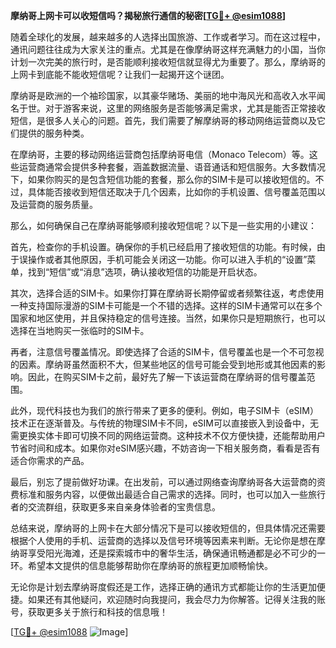 **摩纳哥上网卡可以收短信吗？揭秘旅行通信的秘密[[TG💪+ @esim1088](https://t.me/s/esim1088)]**

随着全球化的发展，越来越多的人选择出国旅游、工作或者学习。而在这过程中，通讯问题往往成为大家关注的重点。尤其是在像摩纳哥这样充满魅力的小国，当你计划一次完美的旅行时，是否能顺利接收短信就显得尤为重要了。那么，摩纳哥的上网卡到底能不能收短信呢？让我们一起揭开这个谜团。

摩纳哥是欧洲的一个袖珍国家，以其豪华赌场、美丽的地中海风光和高收入水平闻名于世。对于游客来说，这里的网络服务是否能够满足需求，尤其是能否正常接收短信，是很多人关心的问题。首先，我们需要了解摩纳哥的移动网络运营商以及它们提供的服务种类。

在摩纳哥，主要的移动网络运营商包括摩纳哥电信（Monaco Telecom）等。这些运营商通常会提供多种套餐，涵盖数据流量、语音通话和短信服务。大多数情况下，如果你购买的是包含短信功能的套餐，那么你的SIM卡是可以接收短信的。不过，具体能否接收到短信还取决于几个因素，比如你的手机设置、信号覆盖范围以及运营商的服务质量。

那么，如何确保自己在摩纳哥能够顺利接收短信呢？以下是一些实用的小建议：

首先，检查你的手机设置。确保你的手机已经启用了接收短信的功能。有时候，由于误操作或者其他原因，手机可能会关闭这一功能。你可以进入手机的“设置”菜单，找到“短信”或“消息”选项，确认接收短信的功能是开启状态。

其次，选择合适的SIM卡。如果你打算在摩纳哥长期停留或者频繁往返，考虑使用一种支持国际漫游的SIM卡可能是一个不错的选择。这样的SIM卡通常可以在多个国家和地区使用，并且保持稳定的信号连接。当然，如果你只是短期旅行，也可以选择在当地购买一张临时的SIM卡。

再者，注意信号覆盖情况。即使选择了合适的SIM卡，信号覆盖也是一个不可忽视的因素。摩纳哥虽然面积不大，但某些地区的信号可能会受到地形或其他因素的影响。因此，在购买SIM卡之前，最好先了解一下该运营商在摩纳哥的信号覆盖范围。

此外，现代科技也为我们的旅行带来了更多的便利。例如，电子SIM卡（eSIM）技术正在逐渐普及。与传统的物理SIM卡不同，eSIM可以直接嵌入到设备中，无需更换实体卡即可切换不同的网络运营商。这种技术不仅方便快捷，还能帮助用户节省时间和成本。如果你对eSIM感兴趣，不妨咨询一下相关服务商，看看是否有适合你需求的产品。

最后，别忘了提前做好功课。在出发前，可以通过网络查询摩纳哥各大运营商的资费标准和服务内容，以便做出最适合自己需求的选择。同时，也可以加入一些旅行者的交流群组，获取更多来自亲身体验者的宝贵信息。

总结来说，摩纳哥的上网卡在大部分情况下是可以接收短信的，但具体情况还需要根据个人使用的手机、运营商的选择以及信号环境等因素来判断。无论你是想在摩纳哥享受阳光海滩，还是探索城市中的奢华生活，确保通讯畅通都是必不可少的一环。希望本文提供的信息能够帮助你在摩纳哥的旅程更加顺畅愉快。

无论你是计划去摩纳哥度假还是工作，选择正确的通讯方式都能让你的生活更加便捷。如果还有其他疑问，欢迎随时向我提问，我会尽力为你解答。记得关注我的账号，获取更多关于旅行和科技的信息哦！

[[TG💪+ @esim1088](https://t.me/s/esim1088) ![Image](https://i.postimg.cc/4NQfJmqS/Snipaste-2025-05-13-00-14-12.png)]